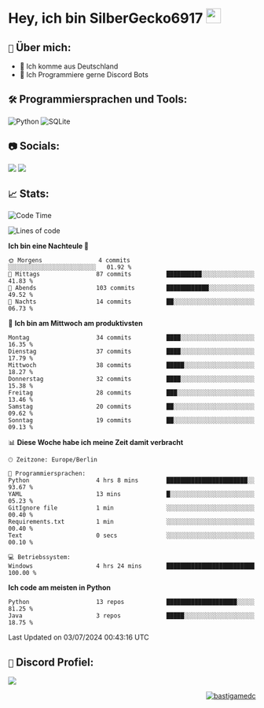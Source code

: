 # Hey, ich bin SilberGecko6917 <img src="https://raw.githubusercontent.com/MartinHeinz/MartinHeinz/master/wave.gif" width="30px">

## `📌` Über mich:
- 📍 Ich komme aus Deutschland
- 📝 Ich Programmiere gerne Discord Bots

## `🛠️` Programmiersprachen und Tools:
![Python](https://img.shields.io/badge/python-3670A0?style=for-the-badge&logo=python&logoColor=ffdd54)
![SQLite](https://img.shields.io/badge/sqlite-%2307405e.svg?style=for-the-badge&logo=sqlite&logoColor=white)


## `📷` Socials:  
[![](https://img.shields.io/youtube/channel/subscribers/UCf83BJ6BdAFoU1zViGFuWlg?style=for-the-badge&logo=youtube&label=YouTube&color=red)](https://youtube.com/@gecko_tv) [![](https://img.shields.io/twitch/status/silbergecko_tv?style=for-the-badge&logo=twitch&logoColor=white&color=purple)](https://twitch.tv/silbergecko_tv)


## `📈` Stats:
<!--START_SECTION:waka-->
![Code Time](http://img.shields.io/badge/Code%20Time-40%20hrs%2054%20mins-blue)

![Lines of code](https://img.shields.io/badge/Seit%20Hallo%20Welt%20habe%20ich%20geschrieben-16.4%20thousand%20Codezeilen-blue)

**Ich bin eine Nachteule 🦉** 

```text
🌞 Morgens                4 commits           ░░░░░░░░░░░░░░░░░░░░░░░░░   01.92 % 
🌆 Mittags                87 commits          ██████████░░░░░░░░░░░░░░░   41.83 % 
🌃 Abends                 103 commits         ████████████░░░░░░░░░░░░░   49.52 % 
🌙 Nachts                 14 commits          ██░░░░░░░░░░░░░░░░░░░░░░░   06.73 % 
```
📅 **Ich bin am Mittwoch am produktivsten** 

```text
Montag                   34 commits          ████░░░░░░░░░░░░░░░░░░░░░   16.35 % 
Dienstag                 37 commits          ████░░░░░░░░░░░░░░░░░░░░░   17.79 % 
Mittwoch                 38 commits          █████░░░░░░░░░░░░░░░░░░░░   18.27 % 
Donnerstag               32 commits          ████░░░░░░░░░░░░░░░░░░░░░   15.38 % 
Freitag                  28 commits          ███░░░░░░░░░░░░░░░░░░░░░░   13.46 % 
Samstag                  20 commits          ██░░░░░░░░░░░░░░░░░░░░░░░   09.62 % 
Sonntag                  19 commits          ██░░░░░░░░░░░░░░░░░░░░░░░   09.13 % 
```


📊 **Diese Woche habe ich meine Zeit damit verbracht** 

```text
🕑︎ Zeitzone: Europe/Berlin

💬 Programmiersprachen: 
Python                   4 hrs 8 mins        ███████████████████████░░   93.67 % 
YAML                     13 mins             █░░░░░░░░░░░░░░░░░░░░░░░░   05.23 % 
GitIgnore file           1 min               ░░░░░░░░░░░░░░░░░░░░░░░░░   00.40 % 
Requirements.txt         1 min               ░░░░░░░░░░░░░░░░░░░░░░░░░   00.40 % 
Text                     0 secs              ░░░░░░░░░░░░░░░░░░░░░░░░░   00.10 % 

💻 Betriebssystem: 
Windows                  4 hrs 24 mins       █████████████████████████   100.00 % 
```

**Ich code am meisten in Python** 

```text
Python                   13 repos            ████████████████████░░░░░   81.25 % 
Java                     3 repos             █████░░░░░░░░░░░░░░░░░░░░   18.75 % 
```




 Last Updated on 03/07/2024 00:43:16 UTC
<!--END_SECTION:waka-->

## `🔎` Discord Profiel:
<a href="https://discord.com/users/753974250968186901"><img src="https://lanyard.cnrad.dev/api/753974250968186901"><p/>

<p align="right">
  <img align="center" src="https://komarev.com/ghpvc/?username=SilberGecko6917&label=Profile%20views&color=0e75b6&style=flat" alt="bastigamedc"/>
</p>
